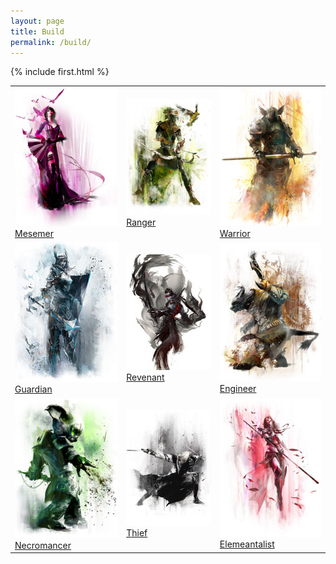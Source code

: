 ```yaml
---
layout: page
title: Build
permalink: /build/
---
```

<!--
<h1 class="page-title">{{ page.title | escape }}</h1> -->
<link rel="stylesheet" type="text/css" media="screen,projection" href="{{ "/assets/menu1.css" | relative_url }}">

  {% include first.html %}
<div class="row center">
<table class='centered'>

  <tr>
  <td>
   <a href="{% post_url 2019-04-29-Mesmer %}"><img src="/downloads/icon2/mesmer.png">Mesemer</a>
  </td>
  <td>
   <a href="{% post_url 2019-04-30-Ranger %}"><img src="/downloads/icon2/ranger.png">Ranger</a>
  </td>
  <td>
    <a href="{% post_url 2018-03-16-Warrior %}"><img src="/downloads/icon2/warrior.png ">Warrior</a>
  </td>
  </tr>
  
  <tr>
  <td>
   <a href="{% post_url 2019-04-29-Mesmer %}"><img src="/downloads/icon2/guardian.png">Guardian</a>
  </td>
  <td>
    <a href="{% post_url 2019-04-29-Mesmer %}"><img src="/downloads/icon2/revenant.jpg">Revenant</a>
  </td>
  <td>
    <a href="{% post_url 2019-04-29-Mesmer %}"><img src="/downloads/icon2/engineer.png">Engineer</a>
  </td>
  </tr>
  
  <tr>
  <td>
  <a href="{% post_url 2019-04-29-Mesmer %}"><img src="/downloads/icon2/necromancer.png">Necromancer</a>
  </td>
  <td>
  <a href="{% post_url 2019-04-29-Mesmer %}"><img src="/downloads/icon2/thief.png">Thief</a>
  </td>
  <td>
  <a href="{% post_url 2019-04-29-Mesmer %}"><img src="/downloads/icon2/ele.png">Elemeantalist</a>
  </td>
  </tr>
  
</table>
</div>
